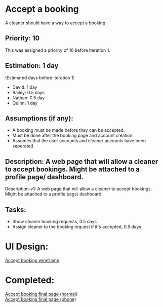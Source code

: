 # Accept a booking
A cleaner should have a way to accept a booking

## Priority: 10
This was assigned a priority of 10 before iteration 1.

## Estimation: 1 day
(Estimated days before iteration 1)
* David: 1 day
* Bailey: 0.5 days
* Nathan: 0.5 day
* Quinn: 1 day

## Assumptions (if any):
* A booking must be made before they can be accepted.
* Must be done after the booking page and account creation.
* Assumes that the user accounts and cleaner accounts have been seperated.

## Description: A web page that will allow a cleaner to accept bookings. Might be attached to a profile page/ dashboard.
Description-v1: A web page that will allow a cleaner to accept bookings. Might be attached to a profile page/ dashboard.

## Tasks:
* Show cleaner booking requests, 0.5 days
* Assign cleaner to the booking request if it's accepted, 0.5 days

# UI Design:
[Accept booking wireframe](wireframes/Profile_WF.drawio.svg)

# Completed:
[Accept booking final page (normal)](final_images/Profile_Normal.png) \
[Accept booking final page (phone)](final_images/Profile_Phone.png)

